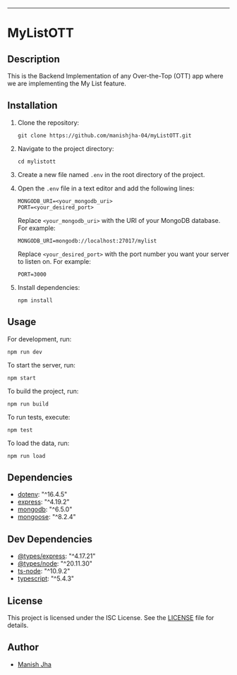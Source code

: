 ---

# MyListOTT

## Description

This is the Backend Implementation of any Over-the-Top (OTT) app where we are implementing the My List feature.

## Installation

1. Clone the repository:
   ```
   git clone https://github.com/manishjha-04/myListOTT.git
   ```
2. Navigate to the project directory:
   ```
   cd mylistott
   ```
3. Create a new file named `.env` in the root directory of the project.

4. Open the `.env` file in a text editor and add the following lines:

   ```
   MONGODB_URI=<your_mongodb_uri>
   PORT=<your_desired_port>
   ```

   Replace `<your_mongodb_uri>` with the URI of your MongoDB database. For example:

   ```
   MONGODB_URI=mongodb://localhost:27017/mylist
   ```

   Replace `<your_desired_port>` with the port number you want your server to listen on. For example:

   ```
   PORT=3000
   ```

5. Install dependencies:
   ```
   npm install
   ```

## Usage

For development, run:

```
npm run dev
```
To start the server, run:

```
npm start
```

To build the project, run:

```
npm run build
```

To run tests, execute:

```
npm test
```

To load the data, run:

```
npm run load
```



## Dependencies

- [dotenv](https://www.npmjs.com/package/dotenv): "^16.4.5"
- [express](https://www.npmjs.com/package/express): "^4.19.2"
- [mongodb](https://www.npmjs.com/package/mongodb): "^6.5.0"
- [mongoose](https://www.npmjs.com/package/mongoose): "^8.2.4"

## Dev Dependencies

- [@types/express](https://www.npmjs.com/package/@types/express): "^4.17.21"
- [@types/node](https://www.npmjs.com/package/@types/node): "^20.11.30"
- [ts-node](https://www.npmjs.com/package/ts-node): "^10.9.2"
- [typescript](https://www.npmjs.com/package/typescript): "^5.4.3"

## License

This project is licensed under the ISC License. See the [LICENSE](LICENSE) file for details.

## Author

- [Manish Jha](https://github.com/manishjha-04)
